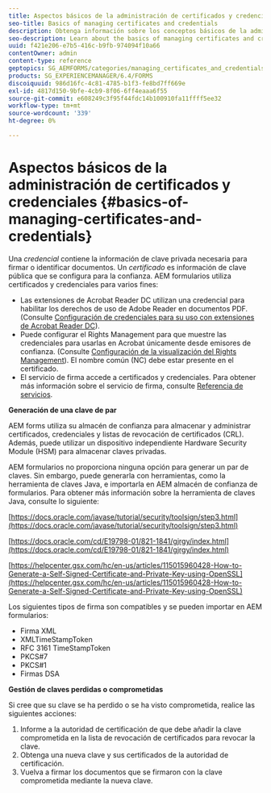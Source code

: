 ```yaml
---
title: Aspectos básicos de la administración de certificados y credenciales
seo-title: Basics of managing certificates and credentials
description: Obtenga información sobre los conceptos básicos de la administración de certificados y credenciales.
seo-description: Learn about the basics of managing certificates and credentials.
uuid: f421e206-e7b5-416c-b9fb-974094f10a66
contentOwner: admin
content-type: reference
geptopics: SG_AEMFORMS/categories/managing_certificates_and_credentials
products: SG_EXPERIENCEMANAGER/6.4/FORMS
discoiquuid: 986d16fc-4c81-4785-b1f3-fe8bd7ff669e
exl-id: 4817d150-9bfe-4cb9-8f06-6ff4eaaa6f55
source-git-commit: e608249c3f95f44fdc14b100910fa11ffff5ee32
workflow-type: tm+mt
source-wordcount: '339'
ht-degree: 0%

---
```


# Aspectos básicos de la administración de certificados y credenciales {#basics-of-managing-certificates-and-credentials}

Una *credencial* contiene la información de clave privada necesaria para firmar o identificar documentos. Un *certificado* es información de clave pública que se configura para la confianza. AEM formularios utiliza certificados y credenciales para varios fines:

* Las extensiones de Acrobat Reader DC utilizan una credencial para habilitar los derechos de uso de Adobe Reader en documentos PDF. (Consulte [Configuración de credenciales para su uso con extensiones de Acrobat Reader DC](/help/forms/using/admin-help/configuring-credentials-acrobat-reader-dc.md#configuring-credentials-for-use-with-acrobat-reader-dc-extensions)).
* Puede configurar el Rights Management para que muestre las credenciales para usarlas en Acrobat únicamente desde emisores de confianza. (Consulte [Configuración de la visualización del Rights Management](/help/forms/using/admin-help/configuring-client-server-options.md#configure-document-security-display-settings)). El nombre común (NC) debe estar presente en el certificado.
* El servicio de firma accede a certificados y credenciales. Para obtener más información sobre el servicio de firma, consulte [Referencia de servicios](https://www.adobe.com/go/learn_aemforms_services_63).

**Generación de una clave de par**

AEM forms utiliza su almacén de confianza para almacenar y administrar certificados, credenciales y listas de revocación de certificados (CRL). Además, puede utilizar un dispositivo independiente Hardware Security Module (HSM) para almacenar claves privadas.

AEM formularios no proporciona ninguna opción para generar un par de claves. Sin embargo, puede generarla con herramientas, como la herramienta de claves Java, e importarla en AEM almacén de confianza de formularios. Para obtener más información sobre la herramienta de claves Java, consulte lo siguiente:

[https://docs.oracle.com/javase/tutorial/security/toolsign/step3.html](https://docs.oracle.com/javase/tutorial/security/toolsign/step3.html)

[https://docs.oracle.com/cd/E19798-01/821-1841/gjrgy/index.html](https://docs.oracle.com/cd/E19798-01/821-1841/gjrgy/index.html)

[https://helpcenter.gsx.com/hc/en-us/articles/115015960428-How-to-Generate-a-Self-Signed-Certificate-and-Private-Key-using-OpenSSL](https://helpcenter.gsx.com/hc/en-us/articles/115015960428-How-to-Generate-a-Self-Signed-Certificate-and-Private-Key-using-OpenSSL)

Los siguientes tipos de firma son compatibles y se pueden importar en AEM formularios:

* Firma XML
* XMLTimeStampToken
* RFC 3161 TimeStampToken
* PKCS#7
* PKCS#1
* Firmas DSA

**Gestión de claves perdidas o comprometidas**

Si cree que su clave se ha perdido o se ha visto comprometida, realice las siguientes acciones:

1. Informe a la autoridad de certificación de que debe añadir la clave comprometida en la lista de revocación de certificados para revocar la clave.
1. Obtenga una nueva clave y sus certificados de la autoridad de certificación.
1. Vuelva a firmar los documentos que se firmaron con la clave comprometida mediante la nueva clave.

